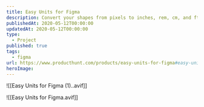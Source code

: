 ```yaml
---
title: Easy Units for Figma
description: Convert your shapes from pixels to inches, rem, cm, and ft.
publishedAt: 2020-05-12T00:00:00
updatedAt: 2020-05-12T00:00:00
type:
  - Project
published: true
tags:
  - figma
url: https://www.producthunt.com/products/easy-units-for-figma#easy-units-for-figma
heroImage:
---
```

![[Easy Units for Figma (1)..avif]]

![[Easy Units for Figma.avif]]